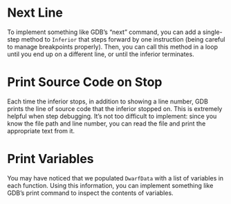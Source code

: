 # Next Line

To implement something like GDB’s “next” command, you can add a single-step method to `Inferior` that steps forward by one instruction (being careful to manage breakpoints properly). Then, you can call this method in a loop until you end up on a different line, or until the inferior terminates.

# Print Source Code on Stop

Each time the inferior stops, in addition to showing a line number, GDB prints the line of source code that the inferior stopped on. This is extremely helpful when step debugging. It’s not too difficult to implement: since you know the file path and line number, you can read the file and print the appropriate text from it.

# Print Variables

You may have noticed that we populated `DwarfData` with a list of variables in each function. Using this information, you can implement something like GDB’s print command to inspect the contents of variables.
